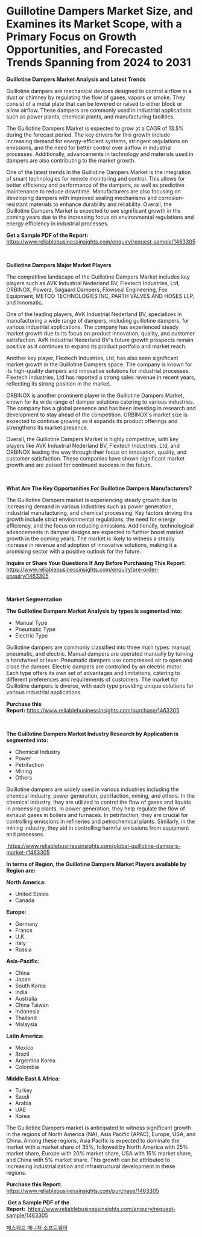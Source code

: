 <p><h1>Guillotine Dampers Market Size, and Examines its Market Scope, with a Primary Focus on Growth Opportunities, and Forecasted Trends Spanning from 2024 to 2031</h1></p><p><strong>Guillotine Dampers Market Analysis and Latest Trends</strong></p>
<p><p>Guillotine dampers are mechanical devices designed to control airflow in a duct or chimney by regulating the flow of gases, vapors or smoke. They consist of a metal plate that can be lowered or raised to either block or allow airflow. These dampers are commonly used in industrial applications such as power plants, chemical plants, and manufacturing facilities.</p><p>The Guillotine Dampers Market is expected to grow at a CAGR of 13.5% during the forecast period. The key drivers for this growth include increasing demand for energy-efficient systems, stringent regulations on emissions, and the need for better control over airflow in industrial processes. Additionally, advancements in technology and materials used in dampers are also contributing to the market growth.</p><p>One of the latest trends in the Guillotine Dampers Market is the integration of smart technologies for remote monitoring and control. This allows for better efficiency and performance of the dampers, as well as predictive maintenance to reduce downtime. Manufacturers are also focusing on developing dampers with improved sealing mechanisms and corrosion-resistant materials to enhance durability and reliability. Overall, the Guillotine Dampers Market is expected to see significant growth in the coming years due to the increasing focus on environmental regulations and energy efficiency in industrial processes.</p></p>
<p><strong>Get a Sample PDF of the Report:&nbsp;</strong> <a href="https://www.reliablebusinessinsights.com/enquiry/request-sample/1463305">https://www.reliablebusinessinsights.com/enquiry/request-sample/1463305</a></p>
<p>&nbsp;</p>
<p><strong>Guillotine Dampers Major Market Players</strong></p>
<p><p>The competitive landscape of the Guillotine Dampers Market includes key players such as AVK Industrial Nederland BV, Flextech Industries, Ltd, ORBINOX, Powerz, Søgaard Dampers, Flowseal Engineering, Fox Equipment, METCO TECHNOLOGIES INC, PARTH VALVES AND HOSES LLP, and Innomatic.</p><p>One of the leading players, AVK Industrial Nederland BV, specializes in manufacturing a wide range of dampers, including guillotine dampers, for various industrial applications. The company has experienced steady market growth due to its focus on product innovation, quality, and customer satisfaction. AVK Industrial Nederland BV's future growth prospects remain positive as it continues to expand its product portfolio and market reach.</p><p>Another key player, Flextech Industries, Ltd, has also seen significant market growth in the Guillotine Dampers space. The company is known for its high-quality dampers and innovative solutions for industrial processes. Flextech Industries, Ltd has reported a strong sales revenue in recent years, reflecting its strong position in the market.</p><p>ORBINOX is another prominent player in the Guillotine Dampers Market, known for its wide range of damper solutions catering to various industries. The company has a global presence and has been investing in research and development to stay ahead of the competition. ORBINOX's market size is expected to continue growing as it expands its product offerings and strengthens its market presence.</p><p>Overall, the Guillotine Dampers Market is highly competitive, with key players like AVK Industrial Nederland BV, Flextech Industries, Ltd, and ORBINOX leading the way through their focus on innovation, quality, and customer satisfaction. These companies have shown significant market growth and are poised for continued success in the future.</p></p>
<p>&nbsp;</p>
<p><strong>What Are The Key Opportunities For Guillotine Dampers Manufacturers?</strong></p>
<p><p>The Guillotine Dampers market is experiencing steady growth due to increasing demand in various industries such as power generation, industrial manufacturing, and chemical processing. Key factors driving this growth include strict environmental regulations, the need for energy efficiency, and the focus on reducing emissions. Additionally, technological advancements in damper designs are expected to further boost market growth in the coming years. The market is likely to witness a steady increase in revenue and adoption of innovative solutions, making it a promising sector with a positive outlook for the future.</p></p>
<p><strong>Inquire or Share Your Questions If Any Before Purchasing This Report:</strong> <a href="https://www.reliablebusinessinsights.com/enquiry/pre-order-enquiry/1463305">https://www.reliablebusinessinsights.com/enquiry/pre-order-enquiry/1463305</a></p>
<p>&nbsp;</p>
<p><strong>Market Segmentation</strong></p>
<p><strong>The Guillotine Dampers Market Analysis by types is segmented into:</strong></p>
<p><ul><li>Manual Type</li><li>Pneumatic Type</li><li>Electric Type</li></ul></p>
<p><p>Guillotine dampers are commonly classified into three main types: manual, pneumatic, and electric. Manual dampers are operated manually by turning a handwheel or lever. Pneumatic dampers use compressed air to open and close the damper. Electric dampers are controlled by an electric motor. Each type offers its own set of advantages and limitations, catering to different preferences and requirements of customers. The market for Guillotine dampers is diverse, with each type providing unique solutions for various industrial applications.</p></p>
<p><strong>Purchase this Report:&nbsp;</strong><a href="https://www.reliablebusinessinsights.com/purchase/1463305">https://www.reliablebusinessinsights.com/purchase/1463305</a></p>
<p>&nbsp;</p>
<p><strong>The Guillotine Dampers Market Industry Research by Application is segmented into:</strong></p>
<p><ul><li>Chemical Industry</li><li>Power</li><li>Petrifaction</li><li>Mining</li><li>Others</li></ul></p>
<p><p>Guillotine dampers are widely used in various industries including the chemical industry, power generation, petrifaction, mining, and others. In the chemical industry, they are utilized to control the flow of gases and liquids in processing plants. In power generation, they help regulate the flow of exhaust gases in boilers and furnaces. In petrifaction, they are crucial for controlling emissions in refineries and petrochemical plants. Similarly, in the mining industry, they aid in controlling harmful emissions from equipment and processes.</p></p>
<p><a href="https://www.reliablebusinessinsights.com/global-guillotine-dampers-market-r1463305">&nbsp;https://www.reliablebusinessinsights.com/global-guillotine-dampers-market-r1463305</a></p>
<p><strong>In terms of Region, the Guillotine Dampers Market Players available by Region are:</strong></p>
<p>
    <p> <strong> North America: </strong>
        <ul>
            <li>United States</li>
            <li>Canada</li>
        </ul>
        </p> 
    <p> <strong> Europe: </strong>
        <ul>
            <li>Germany</li>
            <li>France</li>
            <li>U.K.</li>
            <li>Italy</li>
            <li>Russia</li>
        </ul>
        </p> 
    <p> <strong> Asia-Pacific: </strong>
        <ul>
            <li>China</li>
            <li>Japan</li>
            <li>South Korea</li>
            <li>India</li>
            <li>Australia</li>
            <li>China Taiwan</li>
            <li>Indonesia</li>
            <li>Thailand</li>
            <li>Malaysia</li>
        </ul>
        </p> 
    <p> <strong> Latin America: </strong>
        <ul>
            <li>Mexico</li>
            <li>Brazil</li>
            <li>Argentina Korea</li>
            <li>Colombia</li>
        </ul>
        </p> 
    <p> <strong> Middle East & Africa: </strong>
        <ul>
            <li>Turkey</li>
            <li>Saudi</li>
            <li>Arabia</li>
            <li>UAE</li>
            <li>Korea</li>
        </ul>
    </p>
    </p>
<p><p>The Guillotine Dampers market is anticipated to witness significant growth in the regions of North America (NA), Asia Pacific (APAC), Europe, USA, and China. Among these regions, Asia Pacific is expected to dominate the market with a market share of 35%, followed by North America with 25% market share, Europe with 20% market share, USA with 15% market share, and China with 5% market share. This growth can be attributed to increasing industrialization and infrastructural development in these regions.</p></p>
<p><strong>Purchase this Report: </strong><a href="https://www.reliablebusinessinsights.com/purchase/1463305">https://www.reliablebusinessinsights.com/purchase/1463305</a></p>
<p>&nbsp;<strong>Get a Sample PDF of the Report:&nbsp;&nbsp;</strong><a href="https://www.reliablebusinessinsights.com/enquiry/request-sample/1463305">https://www.reliablebusinessinsights.com/enquiry/request-sample/1463305</a></p>
<p><strong></strong></p>
<p><p><a href="https://github.com/gambitz1998/Market-Research-Report-List-2/blob/main/281995245189.md">패스워드 매니저 소프트웨어</a></p></p>
